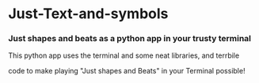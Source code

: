 <h1>Just-Text-and-symbols</h1>
<h3>Just shapes and beats as a python app in your trusty terminal</h3>

<body>This python app uses the terminal and some neat libraries, and terrbile</body>

<bod>code to make playing "Just shapes and Beats" in your Terminal possible!</body>